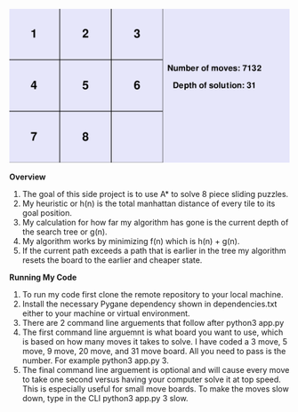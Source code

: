 ![Board](Board.png)

**Overview**
1. The goal of this side project is to use A* to solve 8 piece sliding puzzles.
2. My heuristic or h(n) is the total manhattan distance of every tile to its goal position.
3. My calculation for how far my algorithm has gone is the current depth of the search tree or g(n).
4. My algorithm works by minimizing f(n) which is h(n) + g(n).
5. If the current path exceeds a path that is earlier in the tree my algorithm resets the board to the earlier and cheaper state.

**Running My Code**
1. To run my code first clone the remote repository to your local machine.
2. Install the necessary Pygane dependency shown in dependencies.txt either to your machine or virtual environment.
3. There are 2 command line arguements that follow after python3 app.py
4. The first command line arguemnt is what board you want to use, which is based on how many moves it takes to solve. I have coded a 3 move, 5 move, 9 move, 20 move, and 31 move board. All you need to pass is the number. For example python3 app.py 3.
5. The final command line arguement is optional and will cause every move to take one second versus having your computer solve it at top speed. This is especially useful for small move boards. To make the moves slow down, type in the CLI python3 app.py 3 slow.



